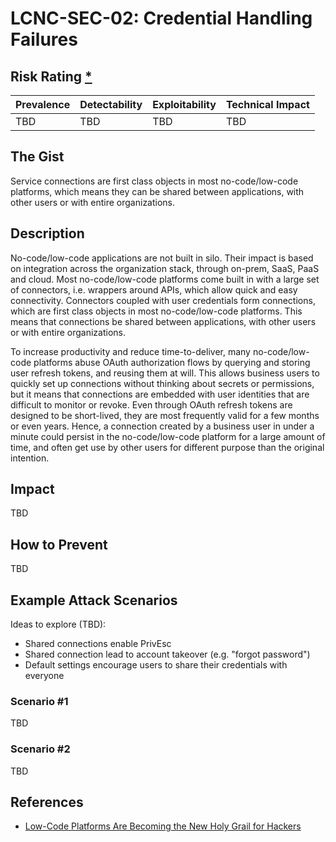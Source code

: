 # LCNC-SEC-02: Credential Handling Failures

## Risk Rating [*](https://owasp.org/www-project-top-ten/2017/Note_About_Risks)

| Prevalence | Detectability | Exploitability | Technical Impact |
| --- | --- | --- | --- |
| TBD | TBD | TBD | TBD |

## The Gist

Service connections are first class objects in most no-code/low-code platforms, which means they can be shared between applications, with other users or with entire organizations.

## Description

No-code/low-code applications are not built in silo.
Their impact is based on integration across the organization stack, through on-prem, SaaS, PaaS and cloud.
Most no-code/low-code platforms come built in with a large set of connectors, i.e. wrappers around APIs, which allow quick and easy connectivity.
Connectors coupled with user credentials form connections, which are first class objects in most no-code/low-code platforms.
This means that connections be shared between applications, with other users or with entire organizations.

To increase productivity and reduce time-to-deliver, many no-code/low-code platforms abuse OAuth authorization flows by querying and storing user refresh tokens, and reusing them at will.
This allows business users to quickly set up connections without thinking about secrets or permissions, but it means that connections are embedded with user identities that are difficult to monitor or revoke.
Even through OAuth refresh tokens are designed to be short-lived, they are most frequently valid for a few months or even years.
Hence, a connection created by a business user in under a minute could persist in the no-code/low-code platform for a large amount of time, and often get use by other users for different purpose than the original intention. 

## Impact

TBD

## How to Prevent

TBD

## Example Attack Scenarios

Ideas to explore (TBD):
- Shared connections enable PrivEsc
- Shared connection lead to account takeover (e.g. "forgot password")
- Default settings encourage users to share their credentials with everyone

### Scenario #1

TBD

### Scenario #2

TBD

## References

- [Low-Code Platforms Are Becoming the New Holy Grail for Hackers](https://www.zenity.io/blog/why-are-low-code-platforms-becoming-the-new-holy-grail-of-cyberattackers/)
